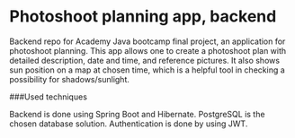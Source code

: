 # Photoshoot planning app, backend
Backend repo for Academy Java bootcamp final project, an application for photoshoot planning. This app allows one to create a photoshoot plan with detailed description, date and time, and reference pictures. It also shows sun position on a map at chosen time, which is a helpful tool in checking a possibility for shadows/sunlight. 

###Used techniques

Backend is done using Spring Boot and Hibernate. PostgreSQL is the chosen database solution. Authentication is done by using JWT.   
